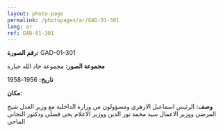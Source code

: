 ```yaml
---
layout: photo-page
permalink: /photopages/ar/GAD-01-301
lang: ar
ref: GAD-01-301
---
```


**رقم الصورة:** GAD-01-301

**مجموعة الصور:** مجموعة جاد الله جبارة

**تاريخ:**  1956-1958

**مكان:**

**وصف:** الرئيس اسماعيل الازهري ومسؤولون من وزارة الداخلية مع وزير العدل شيخ المرضي ووزير الاعمال سيد محمد نور الدين ووزير الاعلام يحي فضلي ودكتور التجاني الماحي
